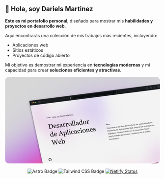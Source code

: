 ## 👋 Hola, soy Dariels Martinez

**Este es mi portafolio personal**, diseñado para mostrar mis **habilidades y proyectos en desarrollo web**.

Aquí encontrarás una colección de mis trabajos más recientes, incluyendo:

- Aplicaciones web
- Sitios estáticos
- Proyectos de código abierto

Mi objetivo es demostrar mi experiencia en **tecnologías modernas** y mi capacidad para crear **soluciones eficientes y atractivas**.

<div align="center">
<a href="https://porfolio.dev/">
<img src="./public/darielsmtz.vercel.app_.png " alt="Dariels Martinez" title="Dariels Martinez Portafolio" style="border-radius: 12px;" >
</a>
<p></p>
</div>

<div align="center">

![Astro Badge](https://img.shields.io/badge/Astro-FF3E00?logo=astro&logoColor=fff&style=flat) ![Tailwind CSS Badge](https://img.shields.io/badge/Tailwind%20CSS-06B6D4?logo=tailwindcss&logoColor=fff&style=flat) [![Netlify Status](https://api.netlify.com/api/v1/badges/ee7f80e9-8388-4023-850c-6bb6aaa7618a/deploy-status)](https://app.netlify.com/sites/dariels/deploys)

</div>

